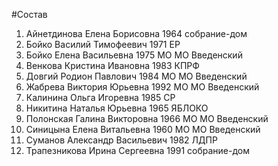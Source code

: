 #Состав
1. Айнетдинова Елена Борисовна 1964 собрание-дом
2. Бойко Василий Тимофеевич 1971 ЕР
3. Бойко Елена Васильевна 1975 МО МО Введенский
4. Венкова Кристина Ивановна 1983 КПРФ
5. Довгий Родион Павлович 1984 МО МО Введенский
6. Жабрева Виктория Юрьевна 1992 МО МО Введенский
7. Калинина Ольга Игоревна 1985 СР
8. Никитина Наталья Юрьевна 1965 ЯБЛОКО
9. Полонская Галина Викторовна 1966 МО МО Введенский
10. Синицына Елена Витальевна 1960 МО МО Введенский
11. Суманов Александр Васильевич 1982 ЛДПР
12. Трапезникова Ирина Сергеевна 1991 собрание-дом
